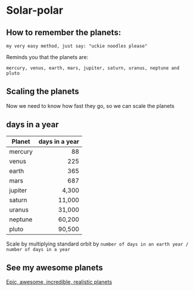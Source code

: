 # Solar-polar

## How to remember the planets:

```
my very easy method, just say: "uckie noodles please"
```

Reminds you that the planets are:
```
mercury, venus, earth, mars, jupiter, saturn, uranus, neptune and pluto
```
## Scaling the planets

Now we need to know how fast they go, so we can scale the planets

## days in a year

Planet | days in a year
--- | ---: 
mercury | 88
venus | 225 
earth | 365
mars | 687
jupiter | 4,300
saturn | 11,000
uranus | 31,000
neptune | 60,200
pluto | 90,500

Scale by multiplying standard orbit by `number of days in an earth year / number of days in a year`

## See my awesome planets

[Epic, awesome, incredible, realistic planets](https://mewhubhawk.github.io/Solar-polar/)